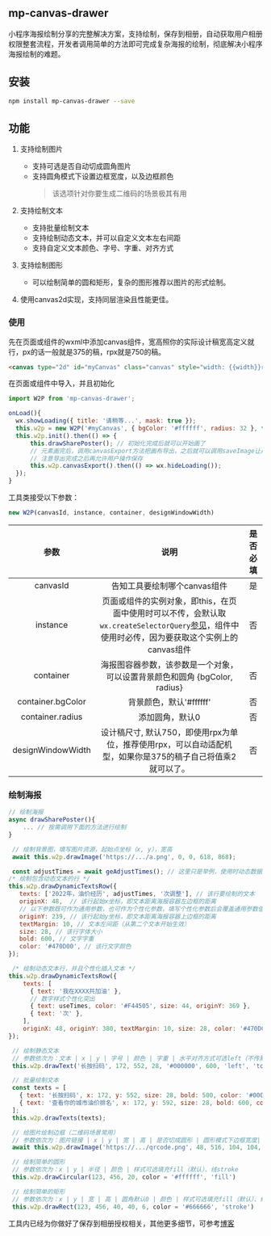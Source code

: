 ## mp-canvas-drawer

小程序海报绘制分享的完整解决方案，支持绘制，保存到相册，自动获取用户相册权限整套流程，开发者调用简单的方法即可完成复杂海报的绘制，彻底解决小程序海报绘制的难题。

## 安装

```bash
npm install mp-canvas-drawer --save
```

## 功能

1. 支持绘制图片
    * 支持可选是否自动切成圆角图片
    * 支持圆角模式下设置边框宽度，以及边框颜色
        > 该选项针对你要生成二维码的场景极其有用

2. 支持绘制文本
    * 支持批量绘制文本
    * 支持绘制动态文本，并可以自定义文本左右间距
    * 支持自定义文本颜色、字号、字重、对齐方式

3. 支持绘制图形
    * 可以绘制简单的圆和矩形，复杂的图形推荐以图片的形式绘制。

4. 使用canvas2d实现，支持同层渲染且性能更佳。

### 使用

先在页面或组件的wxml中添加canvas组件，宽高照你的实际设计稿宽高定义就行，px的话一般就是375的稿，rpx就是750的稿。

``` html
<canvas type="2d" id="myCanvas" class="canvas" style="width: {{width}}rpx; height: {{height}}rpx" ></canvas>

```

 在页面或组件中导入，并且初始化

 ``` js
 import W2P from 'mp-canvas-drawer';

 onLoad(){
   wx.showLoading({ title: '请稍等...', mask: true });
   this.w2p = new W2P('#myCanvas', { bgColor: '#ffffff', radius: 32 }, this);
   this.w2p.init().then(() => {
       this.drawSharePoster(); // 初始化完成后就可以开始画了
       // 元素画完后，调用canvasExport方法把画布导出，之后就可以调用saveImage让用户把图片保存到相册。
       // 注意导出完成之后再允许用户操作保存
       this.w2p.canvasExport().then(() => wx.hideLoading());
   });
 }

 ```

 工具类接受以下参数：

 ``` js
 new W2P(canvasId, instance, container, designWindowWidth)
 ```

 |  参数 | 说明    | 是否必填 |
 | :-------------: | :----------: | :---:|
 | canvasId | 告知工具要绘制哪个canvas组件| 是 |  
 | instance | 页面或组件的实例对象，即this，在页面中使用时可以不传，会默认取`wx.createSelectorQuery`[参见](https://developers.weixin.qq.com/miniprogram/dev/api/wxml/wx.createSelectorQuery.html)，组件中使用时必传，因为要获取这个实例上的canvas组件 | 否 |
 |container |  海报图容器参数，该参数是一个对象，可以设置背景颜色和圆角 {bgColor, radius} | 否|
 |container.bgColor| 背景颜色，默认'#ffffff'| 否|
 |container.radius | 添加圆角，默认0| 否|
 |designWindowWidth | 设计稿尺寸, 默认750，即使用rpx为单位，推荐使用rpx，可以自动适配机型，如果你是375的稿子自己将值乘2就可以了。| 否|

### 绘制海报

``` js
// 绘制海报
async drawSharePoster(){
    ... // 按需调用下面的方法进行绘制
}

```

``` js
 // 绘制背景图，填写图片资源，起始点坐标（x, y），宽高
 await this.w2p.drawImage('https://.../a.png', 0, 0, 618, 868);
```

``` js
 const adjustTimes = await geAdjustTimes(); // 这里只是举例，使用时动态数据建议提前获取
/* 绘制包含动态文本的行 */
this.w2p.drawDynamicTextsRow({
   texts: ['2022年，油价经历', adjustTimes, '次调整'], // 该行要绘制的文本
   originX: 48,  // 该行起始x坐标，即文本距离海报容器左边框的距离
   // 以下参数既可作为通用参数，也可作为个性化参数，填写个性化参数后会覆盖通用参数值
   originY: 239, // 该行起始y坐标，即文本距离海报容器上边框的距离
   textMargin: 10, // 文本左间距（从第二个文本开始生效）
   size: 28, // 该行字体大小
   bold: 600, // 文字字重
   color: '#470D00', // 该行文字颜色
});
```

``` js
 /* 绘制动态文本行，并且个性化插入文本 */
this.w2p.drawDynamicTextsRow({
    texts: [
      { text: '我在XXXX共加油' },
      // 数字样式个性化突出
      { text: useTimes, color: '#F44505', size: 44, originY: 369 },
      { text: '次' },
    ],
    originX: 48, originY: 380, textMargin: 10, size: 28, color: '#470D00'
});
```

``` js
 // 绘制静态文本
 // 参数依次为：文本 | x | y | 字号 | 颜色 | 字重 | 水平对齐方式可选left（不传默认）、center、right| 垂直对齐方式可选top（默认）、middle、bottom
 this.w2p.drawText('长按扫码', 172, 552, 28, '#000000', 600, 'left', 'top' );
```

``` js
 // 批量绘制文本
 const texts = [
   { text: '长按扫码', x: 172, y: 552, size: 28, bold: 500, color: '#000000' },
   { text: '查看你的城市油价排名', x: 172, y: 592, size: 28, bold: 600, color: '#eeeeee' },
 ];
 this.w2p.drawTexts(texts);
```

``` js
 // 给图片绘制边框（二维码场景常用）
 // 参数依次为：图片链接 | x | y | 宽 | 高 | 是否切成圆形 | 圆形模式下边框宽度| 圆形模式下边框颜色
 await this.w2p.drawImage('https://.../qrcode.png', 48, 516, 104, 104, true, 20, '#ffffff');
```

``` js
 // 绘制简单的圆形
 // 参数依次为：x | y | 半径 | 颜色 | 样式可选填充fill（默认）、线stroke
 this.w2p.drawCircular(123, 456, 20, color = '#ffffff', 'fill')
```

``` js
 // 绘制简单的矩形
 // 参数依次为：x | y | 宽 | 高 | 圆角默认0 | 颜色 | 样式可选填充fill（默认）、线stroke
 this.w2p.drawRect(123, 456, 40, 40, 6, color = '#666666', 'stroke')
```

工具内已经为你做好了保存到相册授权相关，其他更多细节，可参考[博客](https://juejin.cn/post/7130659159980113956)
